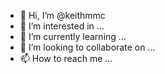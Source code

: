- 👋 Hi, I’m @keithmmc
- 👀 I’m interested in ...
- 🌱 I’m currently learning ...
- 💞️ I’m looking to collaborate on ...
- 📫 How to reach me ...

<!---
keithmmc/keithmmc is a ✨ special ✨ repository because its `README.md` (this file) appears on your GitHub profile.
You can click the Preview link to take a look at your changes.
--->
